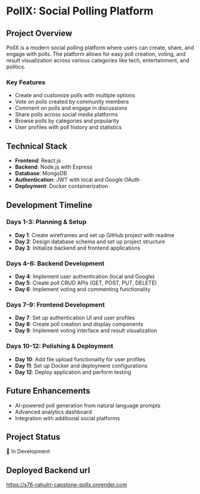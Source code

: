 # PollX: Social Polling Platform

## Project Overview
PollX is a modern social polling platform where users can create, share, and engage with polls. The platform allows for easy poll creation, voting, and result visualization across various categories like tech, entertainment, and politics.

### Key Features
- Create and customize polls with multiple options
- Vote on polls created by community members
- Comment on polls and engage in discussions
- Share polls across social media platforms
- Browse polls by categories and popularity
- User profiles with poll history and statistics

## Technical Stack
- **Frontend**: React.js
- **Backend**: Node.js with Express
- **Database**: MongoDB
- **Authentication**: JWT with local and Google OAuth
- **Deployment**: Docker containerization

## Development Timeline

### Days 1-3: Planning & Setup
- **Day 1**: Create wireframes and set up GitHub project with readme
- **Day 2**: Design database schema and set up project structure
- **Day 3**: Initialize backend and frontend applications

### Days 4-6: Backend Development
- **Day 4**: Implement user authentication (local and Google)
- **Day 5**: Create poll CRUD APIs (GET, POST, PUT, DELETE)
- **Day 6**: Implement voting and commenting functionality

### Days 7-9: Frontend Development
- **Day 7**: Set up authentication UI and user profiles
- **Day 8**: Create poll creation and display components
- **Day 9**: Implement voting interface and result visualization

### Days 10-12: Polishing & Deployment
- **Day 10**: Add file upload functionality for user profiles
- **Day 11**: Set up Docker and deployment configurations
- **Day 12**: Deploy application and perform testing

## Future Enhancements
- AI-powered poll generation from natural language prompts
- Advanced analytics dashboard
- Integration with additional social platforms


## Project Status
🚀 In Development

## Deployed Backend url
https://s76-rahulrr-capstone-pollx.onrender.com
